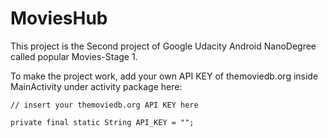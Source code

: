 # MoviesHub

This project is the Second project of Google Udacity Android NanoDegree called popular Movies-Stage 1.

To make the project work, add your own API KEY of themoviedb.org inside MainActivity under activity package here:

`// insert your themoviedb.org API KEY here`

`private final static String API_KEY = "";`
    
    

